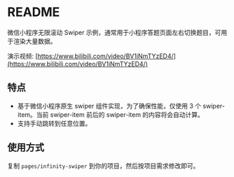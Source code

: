 # README

微信小程序无限滚动 Swiper 示例，通常用于小程序答题页面左右切换题目，可用于渲染大量数据。

演示视频: [https://www.bilibili.com/video/BV1iNmTYzED4/](https://www.bilibili.com/video/BV1iNmTYzED4/)

## 特点

- 基于微信小程序原生 swiper 组件实现，为了确保性能，仅使用 3 个 swiper-item。当前 swiper-item 前后的 swiper-item 的内容将会自动计算。
- 支持手动跳转到任意位置。

## 使用方式

复制 `pages/infinity-swiper` 到你的项目，然后按项目需求修改即可。

